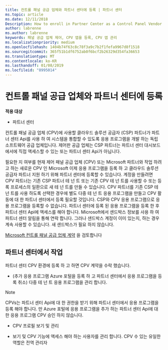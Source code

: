 ```yaml
---
title: 컨트롤 패널 공급 업체와 파트너 센터에 등록 | 파트너 센터
ms.topic: article
ms.date: 12/11/2018
Description: How to enroll in Partner Center as a Control Panel Vendor
author: labrenne
ms.author: labrenne
keywords: 패널 공급 업체 제어, CPV 앱을 등록, CPV 앱 관리
ms.localizationpriority: medium
ms.openlocfilehash: 1404b74f63c8c78f3a9c7b2f1fefa9967d8f1518
ms.sourcegitcommit: 365f51b1df6752ab0f6bcf2b26329d354fa36653
ms.translationtype: MT
ms.contentlocale: ko-KR
ms.lasthandoff: 01/08/2019
ms.locfileid: "8995014"
---
```

# <a name="enroll-in-partner-center-as-a-control-panel-vendor"></a>컨트롤 패널 공급 업체와 파트너 센터에 등록

**적용 대상**

- 파트너 센터

컨트롤 패널 공급 업체 (CPV)에 사용할 클라우드 솔루션 공급자 (CSP) 파트너가 파트너 센터 Api를 사용 하 여 시스템을 통합할 수 있도록 응용 프로그램을 개발 하는 독립 소프트웨어 공급 업체입니다. 제어판 공급 업체는 CSP 파트너는 파트너 센터 대시보드에서에 직접 액세스할 수 있는 또는 파트너 센터 Api가 아닙니다.

필요한 지 여부를 현재 제어 패널 공급 업체 (CPV) 또는 Microsoft 파트너와 작업 하려고 하는 새로운 CPV 인 Microsoft 이제 응용 프로그램을 등록 하 고 클라우드 솔루션 공급자 파트너 지원 하기 위해 파트너 센터에 등록할 수 있습니다. 계정을 만들려면 CPV 파트너는 기존 CSP 파트너 테 넌 트 또는 기존 CPV 테 넌 트를 사용할 수 또는 등록 프로세스의 일환으로 새 테 넌 트를 만들 수 있습니다. CPV 파트너를 기존 CSP 테 넌 트를 사용 하도록 선택한 경우에 별도 다중 테 넌 트 응용 프로그램을 만들고 CPV 활동에 대 한 파트너 센터에서 등록 필요할 것입니다. CSP와 CPV 응용 프로그램으로 응용 프로그램을 등록할 수 없습니다. 파트너 센터에 등록 된 응용 프로그램을 등록 한 후 파트너 센터 Api에 액세스를 해야 합니다.  Microsoft에서 샌드박스 정보를 사용 하 여 파트너 센터 알림을 통해 연락 합니다. 그러나 샌드박스 계정이 이미 있는지, 하는 경우 계속 사용할 수 있습니다. 새 샌드박스가 필요 하지 않습니다.   

[Microsoft 컨트롤 패널 공급 업체 계약](https://go.microsoft.com/fwlink/?linkid=2055198) 을 검토합니다


## <a name="working-in-partner-center"></a>파트너 센터에서 작업
파트너 센터 CPV 환경에 등록 하 고 하면 CPV 계약을 수락 했습니다.

- (추가 응용 프로그램 Azure 포털을 등록 하 고 파트너 센터에서 응용 프로그램을 등록 취소) 다중 테 넌 트 응용 프로그램을 관리 합니다.

>[!Note] 
>CPVs는 파트너 센터 Api에 대 한 권한을 받기 위해 파트너 센터에서 응용 프로그램을 등록 해야 합니다. 만 Azure 포털에 응용 프로그램을 추가 하는 파트너 센터 Api에 대 한 응용 프로그램 CPV 승인 하지 않습니다. 

- CPV 프로필 보기 및 관리 

- 보기 및 CPV 기능에 액세스 해야 하는 사용자를 관리 합니다. CPV 수 있는 유일한 역할은 전역 관리자


